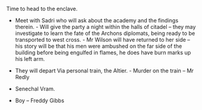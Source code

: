 Time to head to the enclave.
 
- Meet with Sadri who will ask about the academy and the findings therein. - Will give the party a night within the halls of citadel – they may investigate to learn the fate of the Archons diplomats, being ready to be transported to west cross. - Mr Wilson will have returned to her side – his story will be that his men were ambushed on the far side of the building before being engulfed in flames, he does have burn marks up his left arm.
    
- They will depart Via personal train, the Altier. - Murder on the train – Mr Redly
   

- Senechal Vram.
 
- Boy – Freddy Gibbs